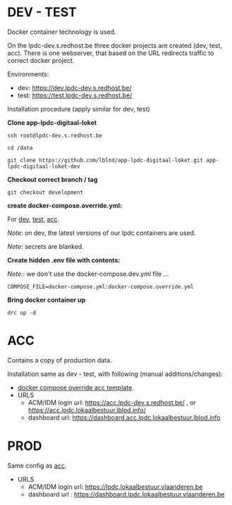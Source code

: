 # DEV - TEST

Docker container technology is used. 

On the lpdc-dev.s.redhost.be three docker projects are created (dev, test, acc). 
There is one webserver, that based on the URL redirects traffic to correct docker project.

Environments:
- dev: https://dev.lpdc-dev.s.redhost.be/
- test: https://test.lpdc-dev.s.redhost.be/

Installation procedure (apply similar for dev, test)

**Clone app-lpdc-digitaal-loket**

```shell
ssh root@lpdc-dev.s.redhost.be  

cd /data

git clone https://github.com/lblod/app-lpdc-digitaal-loket.git app-lpdc-digitaal-loket-dev
```

**Checkout correct branch / tag**

```shell
git checkout development
```

**create docker-compose.override.yml:**

For [dev](docker-overrides/dev.override.yml), [test](docker-overrides/test.override.yml), [acc](docker-overrides/acc.override.yml).

_Note_: on dev, the latest versions of our lpdc containers are used.

_Note_: secrets are blanked.

**Create hidden .env file with contents:**

_Note:_: we don't use the docker-compose.dev.yml file ...
```dotenv
COMPOSE_FILE=docker-compose.yml:docker-compose.override.yml
```

**Bring docker container up**
```shell
drc up -d
```

# ACC

Contains a copy of production data.

Installation same as dev - test, with following (manual additions/changes):

- [docker compose override acc template](docker-overrides/acc.override.yml).
- URLS
  - ACM/IDM login url: https://acc.lpdc-dev.s.redhost.be/ , or https://acc.lpdc.lokaalbestuur.lblod.info/
  - dashboard url: https://dashboard.acc.lpdc.lokaalbestuur.lblod.info

# PROD

Same config as [acc](#acc). 

- URLS
  - ACM/IDM login url: https://lpdc.lokaalbestuur.vlaanderen.be
  - dashboard url : https://dashboard.lpdc.lokaalbestuur.vlaanderen.be
